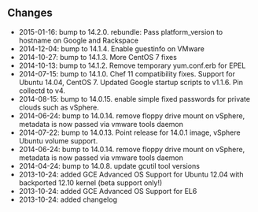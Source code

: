 Changes
-------
 * 2015-01-16: bump to 14.2.0. rebundle: Pass platform_version to hostname on Google and Rackspace
 * 2014-12-04: bump to 14.1.4. Enable guestinfo on VMware
 * 2014-10-27: bump to 14.1.3. More CentOS 7 fixes
 * 2014-10-13: bump to 14.1.2. Remove temporary yum.conf.erb for EPEL
 * 2014-07-15: bump to 14.1.0. Chef 11 compatibility fixes. Support for Ubuntu 14.04, CentOS 7. Updated Google startup scripts to v1.1.6. Pin collectd to v4.
 * 2014-08-15: bump to 14.0.15. enable simple fixed passwords for private clouds such as vSphere.
 * 2014-06-24: bump to 14.0.14. remove floppy drive mount on vSphere, metadata is now passed via vmware tools daemon
 * 2014-07-22: bump to 14.0.13. Point release for 14.0.1 image, vSphere Ubuntu volume support.
 * 2014-06-24: bump to 14.0.14. remove floppy drive mount on vSphere, metadata is now passed via vmware tools daemon
 * 2014-04-24: bump to 14.0.8. update gcutil tool versions
 * 2013-10-24: added GCE Advanced OS Support for Ubuntu 12.04 with backported 12.10 kernel (beta support only!)
 * 2013-10-24: added GCE Advanced OS Support for EL6
 * 2013-10-24: added changelog

